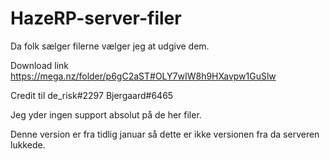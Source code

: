 # HazeRP-server-filer
Da folk sælger filerne vælger jeg at udgive dem.


Download link https://mega.nz/folder/p6gC2aST#OLY7wIW8h9HXavpw1GuSlw


Credit til 
de_risk#2297
Bjergaard#6465


Jeg yder ingen support absolut på de her filer.


Denne version er fra tidlig januar så dette er ikke versionen fra da serveren lukkede.
